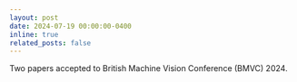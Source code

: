 ```yaml
---
layout: post
date: 2024-07-19 00:00:00-0400
inline: true
related_posts: false
---
```


Two papers accepted to British Machine Vision Conference (BMVC) 2024.